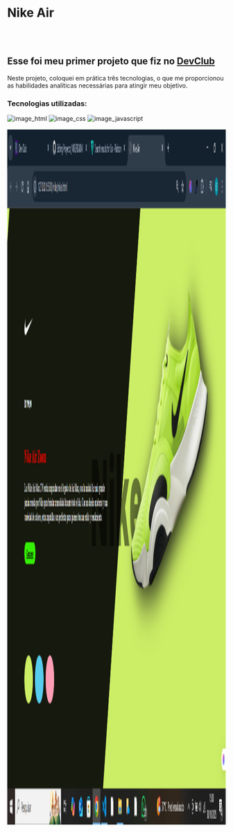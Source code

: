 <h1>Nike Air</h1>
<br>
<br>
<h2>Esse foi meu primer projeto que fiz no <a href="https://rodolfomori.com.br/devclub">DevClub</a></h2>
<p>Neste projeto, coloquei em prática três tecnologias, o que me proporcionou as habilidades analíticas necessárias para atingir meu objetivo.</p>
<h3>Tecnologias utilizadas:</h3>
  <img width="50px" height="50px" alt="image_html" src="https://github.com/user-attachments/assets/6cf18377-cde9-41b3-9aea-de20f2756abc" />
  <img width="50px" height="50px" alt="image_css" src="https://github.com/user-attachments/assets/eb9e952c-cd13-4281-991b-84f4deb0ba69" />
  <img width="50px" height="50px" alt="image_javascript" src="https://github.com/user-attachments/assets/936644ce-8e70-425c-ac9b-7a12399d3a02" />
<br>
<br>
<img width="800px" height="1600px" alt="img_projeto" src="https://raw.githubusercontent.com/EvelioBr/Proyecto_Nike/498cda94cbeb88a14769d6cd6adaa3e5886af52d/nike/img/img%20README.png"/>
  

